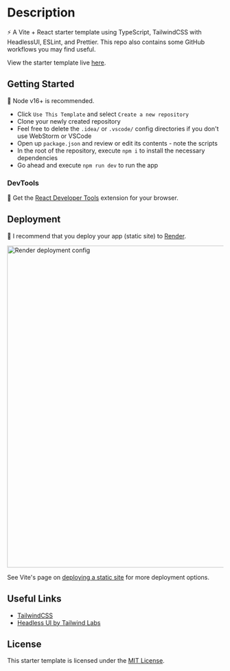 # Description

⚡ A Vite + React starter template using TypeScript, TailwindCSS with HeadlessUI, ESLint, and Prettier. This repo also contains some GitHub workflows you may find useful.

View the starter template live [here](https://vite-react-ts-tailwindcss.onrender.com/).

## Getting Started

🚩 Node v16+ is recommended.

-   Click `Use This Template` and select `Create a new repository`
-   Clone your newly created repository
-   Feel free to delete the `.idea/` or `.vscode/` config directories if you don't use WebStorm or VSCode
-   Open up `package.json` and review or edit its contents - note the scripts
-   In the root of the repository, execute `npm i` to install the necessary dependencies
-   Go ahead and execute `npm run dev` to run the app

### DevTools

🔧 Get the [React Developer Tools](https://beta.reactjs.org/learn/react-developer-tools) extension for your browser.

## Deployment

🚀 I recommend that you deploy your app (static site) to [Render](https://render.com/).

<img width="750" alt="Render deployment config" src="https://user-images.githubusercontent.com/28689428/203065767-2dd74be6-b70d-4520-b596-fbd1dfe59245.png">

See Vite's page on [deploying a static site](https://vitejs.dev/guide/static-deploy.html) for more deployment options.

## Useful Links

-   [TailwindCSS](https://tailwindcss.com/docs/installation)
-   [Headless UI by Tailwind Labs](https://headlessui.com/)

## License

This starter template is licensed under the [MIT License](https://github.com/mooship/mooship-vite/blob/main/LICENSE).
